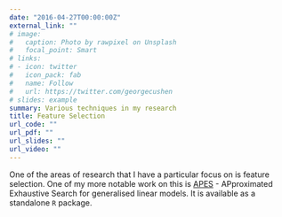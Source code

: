 ```yaml
---
date: "2016-04-27T00:00:00Z"
external_link: ""
# image:
#   caption: Photo by rawpixel on Unsplash
#   focal_point: Smart
# links:
# - icon: twitter
#   icon_pack: fab
#   name: Follow
#   url: https://twitter.com/georgecushen
# slides: example
summary: Various techniques in my research
title: Feature Selection
url_code: ""
url_pdf: ""
url_slides: ""
url_video: ""
---
```


One of the areas of research that I have a particular focus on is feature selection. One of my more notable work on this is [APES](https://kevinwang09.github.io/APES/) - APproximated Exhaustive Search for generalised linear models. It is available as a standalone `R` package. 
